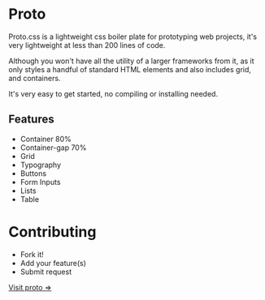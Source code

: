 # Proto

Proto.css is a lightweight css boiler plate for prototyping web projects, it's very lightweight at less than 200 lines of code.

Although you won't have all the utility of a larger frameworks from it, as it only styles a handful of standard HTML elements and also includes grid, and containers.

It's very easy to get started, no compiling or installing needed.

## Features

 * Container 80%
 * Container-gap 70%
 * Grid
 * Typography
 * Buttons
 * Form Inputs
 * Lists
 * Table

 # Contributing
 * Fork it!
 * Add your feature(s)
 * Submit request 


[Visit proto =>](https://protocss.netlify.com)
